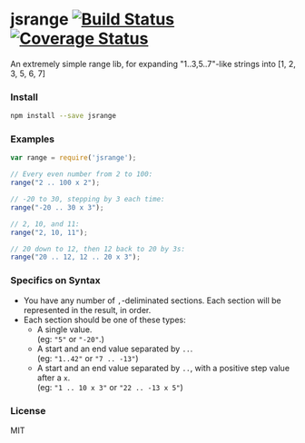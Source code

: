 jsrange [![Build Status](https://travis-ci.com/raydog/jsrange.svg?branch=master)](https://travis-ci.com/raydog/jsrange) [![Coverage Status](https://coveralls.io/repos/github/raydog/jsrange/badge.svg?branch=master)](https://coveralls.io/github/raydog/jsrange?branch=master)
=======

An extremely simple range lib, for expanding "1..3,5..7"-like strings into [1, 2, 3, 5, 6, 7]

### Install

```sh
npm install --save jsrange
```

### Examples

```javascript
var range = require('jsrange');

// Every even number from 2 to 100:
range("2 .. 100 x 2");

// -20 to 30, stepping by 3 each time:
range("-20 .. 30 x 3");

// 2, 10, and 11:
range("2, 10, 11");

// 20 down to 12, then 12 back to 20 by 3s:
range("20 .. 12, 12 .. 20 x 3");
```

### Specifics on Syntax

- You have any number of `,`-deliminated sections. Each section will be represented in the result, in order.
- Each section should be one of these types:
    - A single value.<br>(eg: `"5"` or `"-20"`.)
    - A start and an end value separated by `..`.<br>(eg: `"1..42"` or `"7 .. -13"`)
    - A start and an end value separated by `..`, with a positive step value after a `x`.<br>(eg: `"1 .. 10 x 3"` or `"22 .. -13 x 5"`)

### License
MIT
